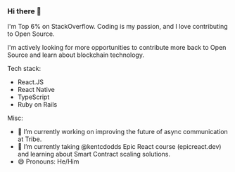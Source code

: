 ### Hi there 👋

I'm Top 6% on StackOverflow. Coding is my passion, and I love contributing to Open Source.

I'm actively looking for more opportunities to contribute more back to Open Source and learn about blockchain technology.

Tech stack:
  - React.JS
  - React Native
  - TypeScript
  - Ruby on Rails

Misc:
- 🔭 I’m currently working on improving the future of async communication at Tribe.
- 🌱 I’m currently taking @kentcdodds Epic React course (epicreact.dev) and learning about Smart Contract scaling solutions.
- 😄 Pronouns: He/Him

<!--
**kennym/kennym** is a ✨ _special_ ✨ repository because its `README.md` (this file) appears on your GitHub profile.

Here are some ideas to get you started:

- 🔭 I’m currently working on ...
- 🌱 I’m currently learning ...
- 👯 I’m looking to collaborate on ...
- 🤔 I’m looking for help with ...
- 💬 Ask me about ...
- 📫 How to reach me: ...
- 😄 Pronouns: ...
- ⚡ Fun fact: ...
-->

